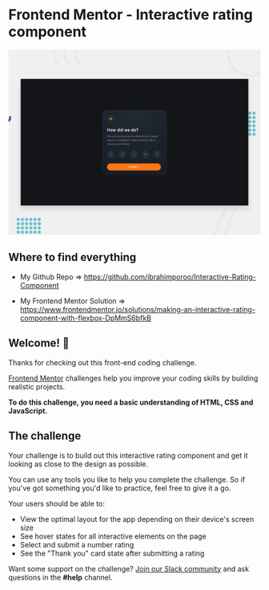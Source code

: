 # Frontend Mentor - Interactive rating component

![Design preview for the Interactive rating component coding challenge](./design/desktop-preview.jpg)

## Where to find everything

- My Github Repo => https://github.com/ibrahimporoo/Interactive-Rating-Component

- My Frontend Mentor Solution => https://www.frontendmentor.io/solutions/making-an-interactive-rating-component-with-flexbox-DpMmS6bfkB

## Welcome! 👋

Thanks for checking out this front-end coding challenge.

[Frontend Mentor](https://www.frontendmentor.io) challenges help you improve your coding skills by building realistic projects.

**To do this challenge, you need a basic understanding of HTML, CSS and JavaScript.**

## The challenge

Your challenge is to build out this interactive rating component and get it looking as close to the design as possible.

You can use any tools you like to help you complete the challenge. So if you've got something you'd like to practice, feel free to give it a go.

Your users should be able to:

- View the optimal layout for the app depending on their device's screen size
- See hover states for all interactive elements on the page
- Select and submit a number rating
- See the "Thank you" card state after submitting a rating

Want some support on the challenge? [Join our Slack community](https://www.frontendmentor.io/slack) and ask questions in the **#help** channel.

